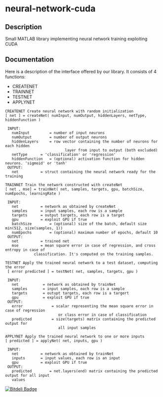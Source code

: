 neural-network-cuda
===================

Description
-------------------

Small MATLAB library implementing neural network training exploiting CUDA

Documentation
-------------------

Here is a description of the interface offered by our library. It consists of 4 functions:

- CREATENET
- TRAINNET
- TESTNET
- APPLYNET


```
CREATENET Create neural network with random initialization
[ net ] = createNet( numInput, numOutput, hiddenLayers, netType, hiddenFunction )

 INPUT:
   numInput 		= number of input neurons
   numOutput 		= number of output neurons
   hiddenLayers 	= row vector containing the number of neurons for each hidden
                  		   layer from input to output (both excluded)
   netType 		= 'classification' or 'regression'
   hiddenFunction	= (optional) activation function for hidden neurons. 'sigmoid' or 'tanh'
 OUTPUT:
   net			= struct containing the neural network ready for the training
```

```
TRAINNET Train the network constructed with createNet
[ net , mse] = trainNet( net, samples, targets, gpu, batchSize, numEpochs, learningRate )

 INPUT:
   net 			= network as obtained by createNet
   samples 		= input samples, each row is a sample
   targets 		= output targets, each row is a target
   gpu			= exploit GPU if true
   batchSize 		= (optional) size of the batch, default size min(512, size(samples, 1))
   numEpochs		= (optional) maximum number of epochs, default 10
 OUTPUT:
   net 			= trained net
   mse 			= mean square error in case of regression, and cross entropy in case of
             classification. It's computed on the training samples.
```

```
TESTNET Apply the trained neural network to a test dataset, computing the error
 [ error predicted ] = testNet( net, samples, targets, gpu )

 INPUT:
   net 			 = network as obtained by trainNet
   samples 		 = input samples, each row is a sample
   targets		 = outupt targets, each row is a targert
   gpu 			 = exploit GPU if true
 OUTPUT:
   error 			 = scalar representing the mean square error in case of regression
               		    or class error in case of classification
   predicted 		 = size(targets) matrix containing the predicted output for
               		    all input samples
```

```
APPLYNET Apply the trained neural network to one or more inputs
[ predicted ] = applyNet( net, inputs, gpu )

 INPUT:
   net 			= network as obtained by trainNet
   inputs 		= input values, each row is an input
   gpu 			= exploit GPU if true
 OUTPUT:
   predicted 		= net.layers(end) matrix containing the predicted output for all input 
   values
```


[![Bitdeli Badge](https://d2weczhvl823v0.cloudfront.net/arpesenti/neural-network-cuda/trend.png)](https://bitdeli.com/free "Bitdeli Badge")

